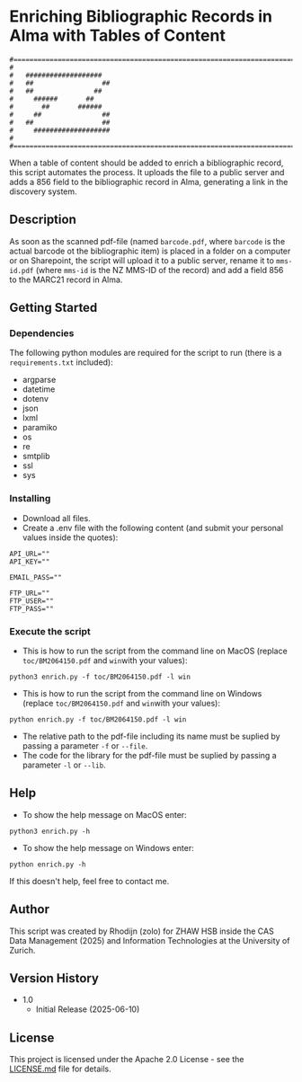 # Enriching Bibliographic Records in Alma with Tables of Content

```
#==============================================================================================
#
#   ###################
#   ##                 ##
#   ##               ##
#     ######       ##
#       ##       ######
#     ##               ##
#   ##                 ##
#     ###################
#
#==============================================================================================
```

When a table of content should be added to enrich a bibliographic record, this script automates the process. It uploads the file to a public server and adds a 856 field to the bibliographic record in Alma, generating a link in the discovery system.

## Description

As soon as the scanned pdf-file (named `barcode.pdf`, where `barcode` is the actual barcode ot the bibliographic item) is placed in a folder on a computer or on Sharepoint, the script will upload it to a public server, rename it to `mms-id.pdf` (where `mms-id` is the NZ MMS-ID of the record) and add a field 856 to the MARC21 record in Alma.

## Getting Started

### Dependencies

The following python modules are required for the script to run (there is a `requirements.txt` included):
* argparse
* datetime
* dotenv
* json
* lxml
* paramiko
* os
* re
* smtplib
* ssl
* sys

### Installing

* Download all files.
* Create a .env file with the following content (and submit your personal values inside the quotes):
```
API_URL=""
API_KEY=""

EMAIL_PASS=""

FTP_URL=""
FTP_USER=""
FTP_PASS=""
```

### Execute the script

* This is how to run the script from the command line on MacOS (replace `toc/BM2064150.pdf` and `win`with your values):
```
python3 enrich.py -f toc/BM2064150.pdf -l win
```
* This is how to run the script from the command line on Windows (replace `toc/BM2064150.pdf` and `win`with your values):
```
python enrich.py -f toc/BM2064150.pdf -l win
```
* The relative path to the pdf-file including its name must be suplied by passing a parameter `-f` or `--file`.
* The code for the library for the pdf-file must be suplied by passing a parameter `-l` or `--lib`.

## Help

* To show the help message on MacOS enter:
```
python3 enrich.py -h
```
* To show the help message on Windows enter:
```
python enrich.py -h
```
If this doesn't help, feel free to contact me.

## Author

This script was created by Rhodijn (zolo) for ZHAW HSB inside the CAS Data Management (2025) and Information Technologies at the University of Zurich.

## Version History

* 1.0
    * Initial Release (2025-06-10)

## License

This project is licensed under the Apache 2.0 License - see the [LICENSE.md](https://github.com/rhodijn/toc/blob/main/LICENSE.md) file for details.